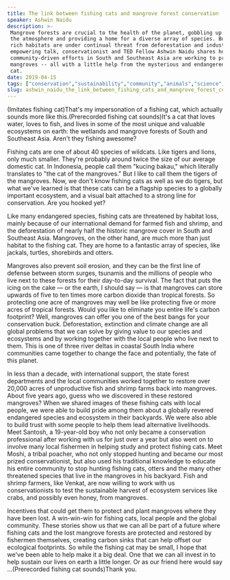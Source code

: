 ```yaml
---
title: The link between fishing cats and mangrove forest conservation
speaker: Ashwin Naidu
description: >-
 Mangrove forests are crucial to the health of the planet, gobbling up CO2 from
 the atmosphere and providing a home for a diverse array of species. But these
 rich habitats are under continual threat from deforestation and industry. In an
 empowering talk, conservationist and TED Fellow Ashwin Naidu shares how
 community-driven efforts in South and Southeast Asia are working to protect
 mangroves -- all with a little help from the mysterious and endangered fishing
 cat.
date: 2019-04-15
tags: ["conservation","sustainability","community","animals","science","climate-change","environment","ted-fellows"]
slug: ashwin_naidu_the_link_between_fishing_cats_and_mangrove_forest_conservation
---
```


(Imitates fishing cat)That's my impersonation of a fishing cat, which actually sounds more
like this.(Prerecorded fishing cat sounds)It's a cat that loves water, loves to fish, and
lives in some of the most unique and valuable ecosystems on earth: the wetlands and
mangrove forests of South and Southeast Asia. Aren't they fishing awesome?

Fishing cats are one of about 40 species of wildcats. Like tigers and lions, only much
smaller. They're probably around twice the size of our average domestic cat. In Indonesia,
people call them "kucing bakau," which literally translates to "the cat of the mangroves."
But I like to call them the tigers of the mangroves. Now, we don't know fishing cats as
well as we do tigers, but what we've learned is that these cats can be a flagship species
to a globally important ecosystem, and a visual bait attached to a strong line for
conservation. Are you hooked yet?

Like many endangered species, fishing cats are threatened by habitat loss, mainly because
of our international demand for farmed fish and shrimp, and the deforestation of nearly
half the historic mangrove cover in South and Southeast Asia. Mangroves, on the other
hand, are much more than just habitat to the fishing cat. They are home to a fantastic
array of species, like jackals, turtles, shorebirds and otters.

Mangroves also prevent soil erosion, and they can be the first line of defense between
storm surges, tsunamis and the millions of people who live next to these forests for their
day-to-day survival. The fact that puts the icing on the cake — or the earth, I should say
— is that mangroves can store upwards of five to ten times more carbon dioxide than
tropical forests. So protecting one acre of mangroves may well be like protecting five or
more acres of tropical forests. Would you like to eliminate you entire life's carbon
footprint? Well, mangroves can offer you one of the best bangs for your conservation
buck. Deforestation, extinction and climate change are all global problems that we can
solve by giving value to our species and ecosystems and by working together with the local
people who live next to them. This is one of three river deltas in coastal South India
where communities came together to change the face and potentially, the fate of this
planet.

In less than a decade, with international support, the state forest departments and the
local communities worked together to restore over 20,000 acres of unproductive fish and
shrimp farms back into mangroves. About five years ago, guess who we discovered in these
restored mangroves? When we shared images of these fishing cats with local people, we were
able to build pride among them about a globally revered endangered species and ecosystem
in their backyards. We were also able to build trust with some people to help them lead
alternative livelihoods. Meet Santosh, a 19-year-old boy who not only became a conservation
professional after working with us for just over a year but also went on to involve many
local fishermen in helping study and protect fishing cats. Meet Moshi, a tribal poacher,
who not only stopped hunting and became our most prized conservationist, but also used his
traditional knowledge to educate his entire community to stop hunting fishing cats, otters
and the many other threatened species that live in the mangroves in his backyard. Fish and
shrimp farmers, like Venkat, are now willing to work with us conservationists to test the
sustainable harvest of ecosystem services like crabs, and possibly even honey, from
mangroves.

Incentives that could get them to protect and plant mangroves where they have been lost. A
win-win-win for fishing cats, local people and the global community. These stories show us
that we can all be part of a future where fishing cats and the lost mangrove forests are
protected and restored by fishermen themselves, creating carbon sinks that can help offset
our ecological footprints. So while the fishing cat may be small, I hope that we've been
able to help make it a big deal. One that we can all invest in to help sustain our lives
on earth a little longer. Or as our friend here would say ...(Prerecorded fishing cat
sounds)Thank you.

<!--
ad_duration=3.33
comment_count=4
event="TED2019"
external_start_time=0
has_talk_citation=1
intro_duration=11.82
is_subtitle_required="False"
is_talk_featured="True"
language="en"
language_swap="False"
native_language="en"
number_of_related_talks=6
number_of_speakers=1
number_of_subtitled_videos=23
number_of_tags=8
number_of_talk_download_languages=24
number_of_talk_more_resources=0
number_of_talk_recommendations=1
number_of_talks_take_actions=2
post_ad_duration=0.83
published_timestamp="2019-10-24 14:51:07"
recording_date="2019-04-15"
speaker_description="Fishing cat conservationist"
speaker_is_published=1
speaker_name="Ashwin Naidu"
talk_more_resources=[]
talk_name="The link between fishing cats and mangrove forest conservation"
talk_recommendations_blurb="More resources curated by Ashwin Naidu"
talks_tags=["conservation","sustainability","community","animals","science","climate-change","environment","ted-fellows"]
url_audio="https://download.ted.com/talks/AshwinNaidu_2019U.mp3?apikey=acme-roadrunner"
url_photo_speaker="https://pe.tedcdn.com/images/ted/04372eaa06a85ca1922d3ca4221bbf31c5ad9db7_254x191.jpg"
url_photo_talk="https://s3.amazonaws.com/talkstar-photos/uploads/3a5992df-3f2c-44d7-a7df-bd90a86e9c9b/AshwinNaidu_2019U-embed.jpg"
url_webpage="https://www.ted.com/talks/ashwin_naidu_the_link_between_fishing_cats_and_mangrove_forest_conservation"
video_type_name="TED Stage Talk"
-->